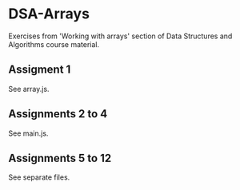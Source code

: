 # DSA-Arrays

Exercises from 'Working with arrays' section of
Data Structures and Algorithms course material.

## Assigment 1

See array.js.

## Assignments 2 to 4

See main.js.

## Assignments 5 to 12

See separate files.
